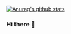 [![Anurag's github stats](https://github-readme-stats.vercel.app/api?username=lucasrafaldini)](https://github.com/anuraghazra/github-readme-stats&count_private=true&show_icons=true&theme=dark)

### Hi there 👋

<!--
**lucasrafaldini/lucasrafaldini** is a ✨ _special_ ✨ repository because its `README.md` (this file) appears on your GitHub profile.

Here are some ideas to get you started:

- 🔭 I’m currently working on ...
- 🌱 I’m currently learning ...
- 👯 I’m looking to collaborate on ...
- 🤔 I’m looking for help with ...
- 💬 Ask me about ...
- 📫 How to reach me: ...
- 😄 Pronouns: ...
- ⚡ Fun fact: ...
-->
